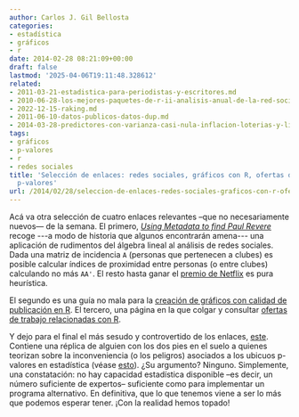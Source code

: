 ```yaml
---
author: Carlos J. Gil Bellosta
categories:
- estadística
- gráficos
- r
date: 2014-02-28 08:21:09+00:00
draft: false
lastmod: '2025-04-06T19:11:48.328612'
related:
- 2011-03-21-estadistica-para-periodistas-y-escritores.md
- 2010-06-28-los-mejores-paquetes-de-r-ii-analisis-anual-de-la-red-social-de-los-participantes-en-r-help.md
- 2022-12-15-raking.md
- 2011-06-10-datos-publicos-datos-dup.md
- 2014-03-28-predictores-con-varianza-casi-nula-inflacion-loterias-y-linea-de-comandos.md
tags:
- gráficos
- p-valores
- r
- redes sociales
title: 'Selección de enlaces: redes sociales, gráficos con R, ofertas de trabajo y
  p-valores'
url: /2014/02/28/seleccion-de-enlaces-redes-sociales-graficos-con-r-ofertas-de-trabajo-y-p-valores/
---
```


Acá va otra selección de cuatro enlaces relevantes –que no necesariamente nuevos— de la semana. El primero, _[Using Metadata to find Paul Revere](http://kieranhealy.org//blog/archives/2013/06/09/using-metadata-to-find-paul-revere/)_ recoge ---a modo de historia que algunos encontrarán amena--- una aplicación de rudimentos del álgebra lineal al análisis de redes sociales. Dada una matriz de incidencia `A` (personas que pertenecen a clubes) es posible calcular índices de proximidad entre personas (o entre clubes) calculando no más `AA'`. El resto hasta ganar el [premio de Netflix](http://en.wikipedia.org/wiki/Netflix_Prize) es pura heurística.

El segundo es una guía no mala para la [creación de gráficos con calidad de publicación en R](http://teachpress.environmentalinformatics-marburg.de/2013/07/creating-publication-quality-graphs-in-r-7/). El tercero, una página en la que colgar y consultar [ofertas de trabajo relacionadas con R](http://www.r-users.com/).

Y dejo para el final el más sesudo y controvertido de los enlaces, [este](https://simplystatistics.org/posts/2014-02-14-on-the-scalability-of-statistical-procedures-why-the-p-value-bashers-just-dont-get-it/). Contiene una réplica de alguien con los dos pies en el suelo a quienes teorizan sobre la inconveniencia (o los peligros) asociados a los ubicuos p-valores en estadística (véase [esto](http://www.press.umich.edu/script/press/186351)). ¿Su argumento? Ninguno. Simplemente, una constatación: no hay capacidad estadística disponible –es decir, un número suficiente de expertos– suficiente como para implementar un programa alternativo. En definitiva, que lo que tenemos viene a ser lo más que podemos esperar tener. ¡Con la realidad hemos topado!
